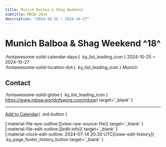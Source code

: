 ```yaml
---
title: Munich Balboa & Shag Weekend
subtitle: MBSW 2024
description: "2024-10-25 ~ 2024-10-27"
---
```


# Munich Balboa & Shag Weekend ^18^

:fontawesome-solid-calendar-days:{ .ky_list_leading_icon } 2024-10-25 ~ 2024-10-27  
:fontawesome-solid-location-dot:{ .ky_list_leading_icon } Munich  

## Contact

:fontawesome-solid-globe:{ .ky_list_leading_icon } <https://www.mbsw.worldofswing.com/mbsw>{ target='_blank' }  

---

[Add to Calendar](https://swing.news/ics/en/2024/de/munich-balboa-n-shag-weekend-2024.ics){ .md-button }

<div class="ky_page_footer" markdown>
<div class="ky_page_footer_trailing" markdown="span">
[:material-file-eye-outline:][view-raw-source-file]{ target='_blank' }
[:material-file-edit-outline:][edit-info]{ target='_blank' }
</div>
<div class="ky_page_footer_leading" markdown="span">
[:material-clock-edit-outline: 2024-07-14 20:30 UTC][view-edit-history]{ .ky_page_footer_history_button target='_blank' }
</div>
</div>

[view-raw-source-file]: https://github.com/swingdance/events/blob/main/2024/de/munich-balboa-n-shag-weekend-2024.json "View Raw Source File"
[edit-info]: https://github.com/swingdance/events/issues/new?assignees=&labels=update+event&projects=&template=03-update_entity.yml&title=%5B2024%2Fde%5D%20Munich%20Balboa%20%26%20Shag%20Weekend&region=de&year=2024&id=munich-balboa-n-shag-weekend-2024&name=Munich%20Balboa%20%26%20Shag%20Weekend&org_id= "Edit Info"

[view-edit-history]: https://github.com/swingdance/events/commits/main/2024/de/munich-balboa-n-shag-weekend-2024.json "View Edit History"
